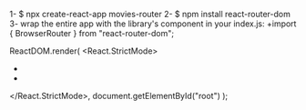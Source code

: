 1- $ npx create-react-app movies-router
2- $ npm install react-router-dom
3- wrap the entire app with the library's <BrowserRouter> component in your index.js:
+import { BrowserRouter } from "react-router-dom";

ReactDOM.render(
  <React.StrictMode>
+   <BrowserRouter>
      <App />
+   </BrowserRouter>
  </React.StrictMode>,
  document.getElementById("root")
);